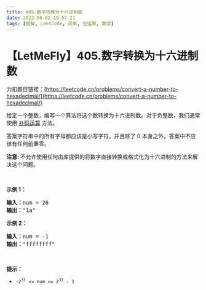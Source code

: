 ```yaml
---
title: 405.数字转换为十六进制数
date: 2022-06-02 19-57-21
tags: [题解, LeetCode, 简单, 位运算, 数学]
---
```


# 【LetMeFly】405.数字转换为十六进制数

力扣题目链接：[https://leetcode.cn/problems/convert-a-number-to-hexadecimal/](https://leetcode.cn/problems/convert-a-number-to-hexadecimal/)

<p>给定一个整数，编写一个算法将这个数转换为十六进制数。对于负整数，我们通常使用&nbsp;<a href="https://baike.baidu.com/item/%E8%A1%A5%E7%A0%81/6854613?fr=aladdin">补码运算</a>&nbsp;方法。</p>

<p>答案字符串中的所有字母都应该是小写字符，并且除了 0 本身之外，答案中不应该有任何前置零。</p>

<p><strong>注意: </strong>不允许使用任何由库提供的将数字直接转换或格式化为十六进制的方法来解决这个问题。</p>

<p>&nbsp;</p>

<p><strong class="example">示例 1：</strong></p>

<pre>
<b>输入：</b>num = 26
<b>输出：</b>"1a"
</pre>

<p><strong class="example">示例 2：</strong></p>

<pre>
<b>输入：</b>num = -1
<b>输出：</b>"ffffffff"
</pre>

<p>&nbsp;</p>

<p><strong>提示：</strong></p>

<ul>
	<li><code>-2<sup>31</sup> &lt;= num &lt;= 2<sup>31</sup> - 1</code></li>
</ul>


    